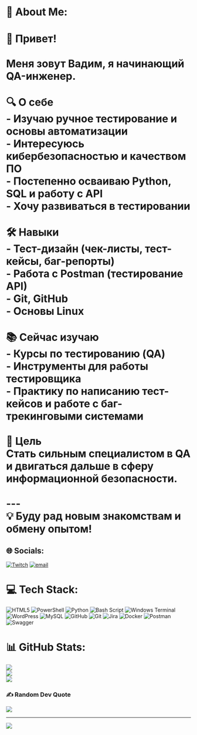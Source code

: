 # 💫 About Me:
# 👋 Привет!  <br><br>Меня зовут **Вадим**, я начинающий **QA-инженер**.  <br><br> 🔍 О себе<br>- Изучаю ручное тестирование и основы автоматизации  <br>- Интересуюсь **кибербезопасностью** и качеством ПО  <br>- Постепенно осваиваю **Python**, **SQL** и работу с API  <br>- Хочу развиваться в тестировании  <br><br> 🛠 Навыки<br>- Тест-дизайн (чек-листы, тест-кейсы, баг-репорты)  <br>- Работа с Postman (тестирование API)  <br>- Git, GitHub  <br>- Основы Linux  <br><br> 📚 Сейчас изучаю<br>- Курсы по тестированию (QA)  <br>- Инструменты для работы тестировщика  <br>- Практику по написанию тест-кейсов и работе с баг-трекинговыми системами  <br><br>🎯 Цель<br>Стать сильным специалистом в QA и двигаться дальше в сферу **информационной безопасности**.  <br><br>---<br>💡 Буду рад новым знакомствам и обмену опытом!<br>


## 🌐 Socials:
[![Twitch](https://img.shields.io/badge/Twitch-%239146FF.svg?logo=Twitch&logoColor=white)](https://twitch.tv/oneslught) [![email](https://img.shields.io/badge/Email-D14836?logo=gmail&logoColor=white)](mailto:vhervall96@gmail.com) 

# 💻 Tech Stack:
![HTML5](https://img.shields.io/badge/html5-%23E34F26.svg?style=for-the-badge&logo=html5&logoColor=white) ![PowerShell](https://img.shields.io/badge/PowerShell-%235391FE.svg?style=for-the-badge&logo=powershell&logoColor=white) ![Python](https://img.shields.io/badge/python-3670A0?style=for-the-badge&logo=python&logoColor=ffdd54) ![Bash Script](https://img.shields.io/badge/bash_script-%23121011.svg?style=for-the-badge&logo=gnu-bash&logoColor=white) ![Windows Terminal](https://img.shields.io/badge/Windows%20Terminal-%234D4D4D.svg?style=for-the-badge&logo=windows-terminal&logoColor=white) ![WordPress](https://img.shields.io/badge/WordPress-%23117AC9.svg?style=for-the-badge&logo=WordPress&logoColor=white) ![MySQL](https://img.shields.io/badge/mysql-4479A1.svg?style=for-the-badge&logo=mysql&logoColor=white) ![GitHub](https://img.shields.io/badge/github-%23121011.svg?style=for-the-badge&logo=github&logoColor=white) ![Git](https://img.shields.io/badge/git-%23F05033.svg?style=for-the-badge&logo=git&logoColor=white) ![Jira](https://img.shields.io/badge/jira-%230A0FFF.svg?style=for-the-badge&logo=jira&logoColor=white) ![Docker](https://img.shields.io/badge/docker-%230db7ed.svg?style=for-the-badge&logo=docker&logoColor=white) ![Postman](https://img.shields.io/badge/Postman-FF6C37?style=for-the-badge&logo=postman&logoColor=white) ![Swagger](https://img.shields.io/badge/-Swagger-%23Clojure?style=for-the-badge&logo=swagger&logoColor=white)
# 📊 GitHub Stats:
![](https://github-readme-stats.vercel.app/api?username=Oneslught&theme=dark&hide_border=true&include_all_commits=true&count_private=true)<br/>
![](https://nirzak-streak-stats.vercel.app/?user=Oneslught&theme=dark&hide_border=true)<br/>
![](https://github-readme-stats.vercel.app/api/top-langs/?username=Oneslught&theme=dark&hide_border=true&include_all_commits=true&count_private=true&layout=compact)

### ✍️ Random Dev Quote
![](https://quotes-github-readme.vercel.app/api?type=horizontal&theme=radical)

---
[![](https://visitcount.itsvg.in/api?id=Oneslught&icon=0&color=0)](https://visitcount.itsvg.in)

<!-- Proudly created with GPRM ( https://gprm.itsvg.in ) -->
